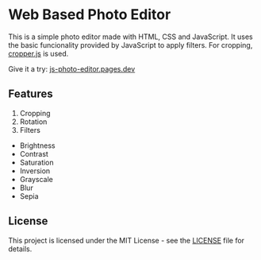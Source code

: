 # Web Based Photo Editor
This is a simple photo editor made with HTML, CSS and JavaScript. It uses the basic funcionality provided by JavaScript to apply filters. For cropping, [cropper.js](https://github.com/fengyuanchen/cropperjs) is used.

Give it a try: [js-photo-editor.pages.dev](https://js-photo-editor.pages.dev/)

## Features
1. Cropping
2. Rotation
3. Filters
  - Brightness
  - Contrast
  - Saturation
  - Inversion
  - Grayscale
  - Blur
  - Sepia

## License

This project is licensed under the MIT License - see the [LICENSE](LICENSE) file for details.

